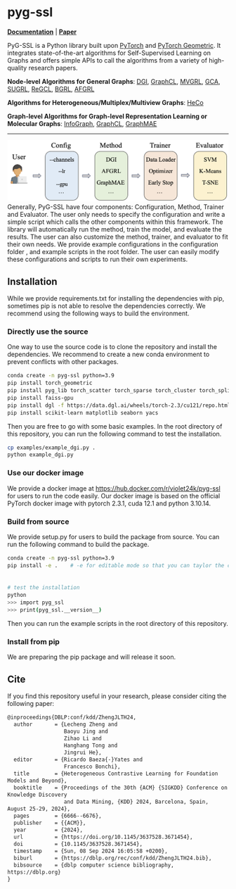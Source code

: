 # pyg-ssl

**[Documentation](https://pygssl-tutorial.readthedocs.io/en/latest/index.html)** | **[Paper](https://arxiv.org/abs/2412.21151)**

PyG-SSL is a Python library built upon [PyTorch](https://pytorch.org) and [PyTorch Geometric](https://pytorch-geometric.readthedocs.io/en/latest/). It integrates state-of-the-art algorithms for Self-Supervised Learning on Graphs and offers simple APIs to call the algorithms from a variety of high-quality research papers.

**Node-level Algorithms for General Graphs**: [DGI](https://arxiv.org/pdf/1809.10341.pdf), [GraphCL](https://proceedings.nips.cc/paper/2020/file/3fe230348e9a12c13120749e3f9fa4cd-Paper.pdf), 
[MVGRL](https://proceedings.mlr.press/v119/hassani20a/hassani20a.pdf), [GCA](https://arxiv.org/abs/2010.14945), 
[SUGRL](https://ojs.aaai.org/index.php/AAAI/article/view/20748), [ReGCL](https://ojs.aaai.org/index.php/AAAI/article/view/28698), 
[BGRL](https://arxiv.org/abs/2102.06514), [AFGRL](https://arxiv.org/abs/2112.02472)

**Algorithms for Heterogeneous/Multiplex/Multiview Graphs**: [HeCo](https://arxiv.org/pdf/2105.09111.pdf)

**Graph-level Algorithms for Graph-level Representation Learning or Molecular Graphs**: [InfoGraph](https://openreview.net/pdf?id=r1lfF2NYvH), [GraphCL](https://proceedings.nips.cc/paper/2020/file/3fe230348e9a12c13120749e3f9fa4cd-Paper.pdf), [GraphMAE](https://arxiv.org/pdf/2205.10803.pdf)


----------------------------------------------------------
![Overview](figures/overview.png)
Generally, PyG-SSL have four components: Configuration, Method, Trainer and Evaluator. The user only needs to specify the configuration and write a simple script which calls the other components within this framework. The library will automatically run the method, train the model, and evaluate the results. The user can also customize the method, trainer, and evaluator to fit their own needs. We provide example configurations in the configuration folder , and example scripts in the root folder. The user can easily modify these configurations and scripts to run their own experiments.

## Installation
While we provide requirements.txt for installing the dependencies with pip, sometimes pip is not able to resolve the dependencies correctly. We recommend using the following ways to build the environment.
### Directly use the source
One way to use the source code is to clone the repository and install the dependencies. We recommend to create a new conda environment to prevent conflicts with other packages. 
```bash
conda create -n pyg-ssl python=3.9
pip install torch_geometric
pip install pyg_lib torch_scatter torch_sparse torch_cluster torch_spline_conv -f https://data.pyg.org/whl/torch-2.3.0+cu121.html
pip install faiss-gpu
pip install dgl -f https://data.dgl.ai/wheels/torch-2.3/cu121/repo.html
pip install scikit-learn matplotlib seaborn yacs
```
Then you are free to go with some basic examples. In the root directory of this repository, you can run the following command to test the installation.
```bash
cp examples/example_dgi.py .
python example_dgi.py
```

### Use our docker image
We provide a docker image at https://hub.docker.com/r/violet24k/pyg-ssl for users to run the code easily. Our docker image is based on the official PyTorch docker image with pytorch 2.3.1, cuda 12.1 and python 3.10.14.

### Build from source
We provide setup.py for users to build the package from source. You can run the following command to build the package.
```bash
conda create -n pyg-ssl python=3.9
pip install -e .    # -e for editable mode so that you can taylor the code to your needs
 

# test the installation
python
>>> import pyg_ssl
>>> print(pyg_ssl.__version__)
```
Then you can run the example scripts in the root directory of this repository.

### Install from pip
We are preparing the pip package and will release it soon.


## Cite
If you find this repository useful in your research, please consider citing the following paper:

```
@inproceedings{DBLP:conf/kdd/ZhengJLTH24,
  author       = {Lecheng Zheng and
                  Baoyu Jing and
                  Zihao Li and
                  Hanghang Tong and
                  Jingrui He},
  editor       = {Ricardo Baeza{-}Yates and
                  Francesco Bonchi},
  title        = {Heterogeneous Contrastive Learning for Foundation Models and Beyond},
  booktitle    = {Proceedings of the 30th {ACM} {SIGKDD} Conference on Knowledge Discovery
                  and Data Mining, {KDD} 2024, Barcelona, Spain, August 25-29, 2024},
  pages        = {6666--6676},
  publisher    = {{ACM}},
  year         = {2024},
  url          = {https://doi.org/10.1145/3637528.3671454},
  doi          = {10.1145/3637528.3671454},
  timestamp    = {Sun, 08 Sep 2024 16:05:58 +0200},
  biburl       = {https://dblp.org/rec/conf/kdd/ZhengJLTH24.bib},
  bibsource    = {dblp computer science bibliography, https://dblp.org}
}
```